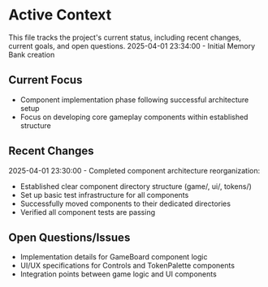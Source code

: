 # Active Context

This file tracks the project's current status, including recent changes, current goals, and open questions.
2025-04-01 23:34:00 - Initial Memory Bank creation

## Current Focus

- Component implementation phase following successful architecture setup
- Focus on developing core gameplay components within established structure

## Recent Changes

2025-04-01 23:30:00 - Completed component architecture reorganization:
- Established clear component directory structure (game/, ui/, tokens/)
- Set up basic test infrastructure for all components
- Successfully moved components to their dedicated directories
- Verified all component tests are passing

## Open Questions/Issues

- Implementation details for GameBoard component logic
- UI/UX specifications for Controls and TokenPalette components
- Integration points between game logic and UI components